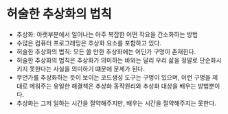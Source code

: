 # 허술한 추상화의 법칙

- 추상화: 아랫부분에서 일어나는 아주 복잡한 어떤 작요을 간소화하는 방법
- 수많은 컴퓨터 프로그래밍은 추상화 요소를 포함하고 있다.
- 허술한 추상화의 법칙: 모든 쓸 만한 추상화에는 어딘가 구멍이 존재한다.
- 허술한 추상화의 법칙은 추상화가 의미하는 바와는 달리 우리 삶을 정말로 단순화시키지 못한다는 사실을 의미하기 떄문에 문제가 된다.
- 무언가를 추상화하는 듯이 보이는 코드생성 도구는 구멍이 있으며, 이런 구멍을 제대로 메워주는 유일한 해결책은 추상화 동작원리와 추상화 대상을 배우는 방법뿐이다.
- 추상화는 그저 일하는 시간을 절약해주지만, 배우는 시간을 절약해주지는 못한다.
